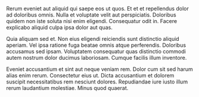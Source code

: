 Rerum eveniet aut aliquid qui saepe eos ut quos. Et et et repellendus dolor ad doloribus omnis. Nulla et voluptate velit aut perspiciatis. Doloribus quidem non iste soluta nisi enim eligendi. Consequatur odit in. Facere explicabo aliquid culpa ipsa dolor aut quas.
 Quia aliquam sed et. Non eius eligendi reiciendis sunt distinctio aliquid aperiam. Vel ipsa ratione fuga beatae omnis atque perferendis. Doloribus accusamus sed ipsam. Voluptatem consequatur quas distinctio commodi autem nostrum dolor ducimus laboriosam. Cumque facilis illum inventore.
 Eveniet accusantium et sint aut neque veniam rem. Dolor cum sit sed harum alias enim rerum. Consectetur eius ut. Dicta accusantium et dolorem suscipit necessitatibus rem nesciunt dolores. Repudiandae iure iusto illum rerum laudantium molestiae. Minus quod quaerat.